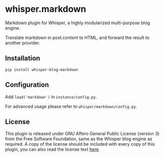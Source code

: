 # whisper.markdown

Markdown plugin for Whisper, a highly modularized multi-purpose blog engine.

Translate markdown in post.content to HTML, and forward the result to another provider.

## Installation

```
pip install whisper-blog-markdown
```

## Configuration

Add `load('markdown')` in `instance/config.py`.

For advanced usage please refer to `whisper/markdown/config.py`.

## License

This plugin is released under GNU Affero General Public License (version 3) from the Free Software Foundation, same as the Whisper blog engine as required. A copy of the license should be included with every copy of this plugin, you can also read the license text [here](https://www.gnu.org/licenses/agpl-3.0.html).
